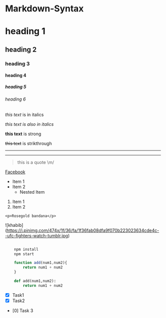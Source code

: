 # Markdown-Syntax
<!-- Headings -->
# heading 1
## heading 2
### heading 3
#### heading 4
##### heading 5
###### heading 6

<!-- Italics -->

*this text* is in italics

_this text is also in italics_

<!-- Strong -->

__this text__ is strong

<!-- Strike through -->

~~this text~~ is strikthrough

<!-- Horizontalr rule -->
------
__________

<!-- Block quote -->
>this is a quote \m/

<!-- Links -->
[Facebook](http://www.facebook.com)


<!-- unordered list -->

* Item 1
* Item 2
    * Nested Item

<!-- OL -->
1. Item 1
2. Item 2

<!-- Inline code block -->
`<p>Rosegold bandana</p>` 


![khabib]
(https://i.pinimg.com/474x/1f/36/fa/1f36fab08dfa9f070b223023634cde4c--ufc-fighters-watch-tumblr.jpg)

```bash
    
    npm install
    npm start

```

```javascript
    function add(num1,num2){
        return num1 + num2
    }
```

```python
    def add(num1,num2):
        return num1 + num2

```

<!-- Task lists -->
* [x] Task1
* [x] Task2
* [0]  Task 3
